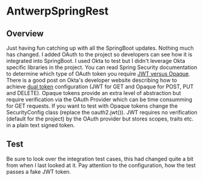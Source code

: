 # AntwerpSpringRest

## Overview
Just having fun catching up with all the SpringBoot updates. Nothing much has changed. I added OAuth to the project so developers can see how it is integrated into SpringBoot. I used Okta to test but I didn't leverage Okta specific libraries in the project. You can read Spring Security documentation to determine which type of OAuth token you require [JWT versus Opaque](https://docs.spring.io/spring-security/site/docs/current/reference/html5/#oauth2). There is a good post on Okta's developer website describing how to achieve [dual token](https://developer.okta.com/blog/2020/08/07/spring-boot-remote-vs-local-tokens) configuration (JWT for GET and Opaque for POST, PUT and DELETE). Opaque tokens provide an extra level of abstraction but require verification via the OAuth Provider which can be time consumming for GET requests. If you want to test with Opaque tokens change the SecurityConfig class (replace the oauth2.jwt()). JWT requires no verification (default for the project) by the OAuth provider but stores scopes, traits etc. in a plain text signed token.

## Test
Be sure to look over the integration test cases, this had changed quite a bit from when I last looked at it. Pay attention to the configuration, how the test passes a fake JWT token.
